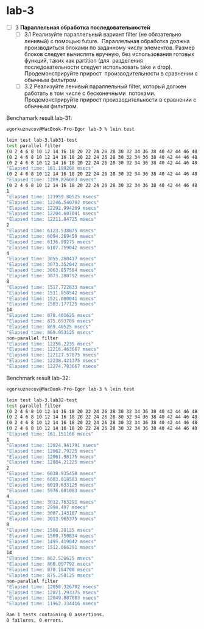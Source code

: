 # lab-3

- [ ] 3 **Параллельная обработка последовательностей**
	- [ ] 3.1 Реализуйте параллельный вариант filter (не обязательно ленивый) с помощью future.  Параллельная обработка должна производиться блоками по заданному числу элементов. Размер  блоков следует вычислять вручную, без использования готовых функций, таких как partition (для  разделения последовательности следует использовать take и drop). Продемонстрируйте прирост  производительности в сравнении с обычным фильтром.
	- [ ] 3.2 Реализуйте ленивый параллельный filter, который должен работать в том числе с бесконечными  потоками. Продемонстрируйте прирост производительности в сравнении с обычным фильтром.

Benchamark result lab-31:

```bash
egorkuznecov@MacBook-Pro-Egor lab-3 % lein test

lein test lab-3.lab31-test
test parallel filter
(0 2 4 6 8 10 12 14 16 18 20 22 24 26 28 30 32 34 36 38 40 42 44 46 48 50 50 52 54 56 58 60 62 64 66 68 70 72 74 76 78 80 82 84 86 88 90 92 94 96 98)
(0 2 4 6 8 10 12 14 16 18 20 22 24 26 28 30 32 34 36 38 40 42 44 46 48 50 50 52 54 56 58 60 62 64 66 68 70 72 74 76 78 80 82 84 86 88 90 92 94 96 98)
(0 2 4 6 8 10 12 14 16 18 20 22 24 26 28 30 32 34 36 38 40 42 44 46 48 50 50 52 54 56 58 60 62 64 66 68 70 72 74 76 78 80 82 84 86 88 90 92 94 96 98)
"Elapsed time: 161.199208 msecs"
(0 2 4 6 8 10 12 14 16 18 20 22 24 26 28 30 32 34 36 38 40 42 44 46 48 50 50 52 54 56 58 60 62 64 66 68 70 72 74 76 78 80 82 84 86 88 90 92 94 96 98)
"Elapsed time: 1209.826083 msecs"
(0 2 4 6 8 10 12 14 16 18 20 22 24 26 28 30 32 34 36 38 40 42 44 46 48 50 52 54 56 58 60 62 64 66 68 70 72 74 76 78 80 82 84 86 88 90 92 94 96 98)
1
"Elapsed time: 121959.80525 msecs"
"Elapsed time: 12246.540792 msecs"
"Elapsed time: 12292.994209 msecs"
"Elapsed time: 12204.607041 msecs"
"Elapsed time: 12211.84725 msecs"
2
"Elapsed time: 6123.538875 msecs"
"Elapsed time: 6094.269459 msecs"
"Elapsed time: 6136.99275 msecs"
"Elapsed time: 6107.759042 msecs"
4
"Elapsed time: 3055.280417 msecs"
"Elapsed time: 3073.352042 msecs"
"Elapsed time: 3063.857584 msecs"
"Elapsed time: 3073.280792 msecs"
8
"Elapsed time: 1517.722833 msecs"
"Elapsed time: 1511.858542 msecs"
"Elapsed time: 1521.000041 msecs"
"Elapsed time: 1503.177125 msecs"
14
"Elapsed time: 878.401625 msecs"
"Elapsed time: 875.693709 msecs"
"Elapsed time: 869.40525 msecs"
"Elapsed time: 869.953125 msecs"
non-parallel filter
"Elapsed time: 12256.2235 msecs"
"Elapsed time: 12216.463667 msecs"
"Elapsed time: 122127.57875 msecs"
"Elapsed time: 12238.421375 msecs"
"Elapsed time: 12274.783667 msecs"
```

Benchmark result lab-32:

```bash
egorkuznecov@MacBook-Pro-Egor lab-3 % lein test

lein test lab-3.lab32-test
test parallel filter
(0 2 4 6 8 10 12 14 16 18 20 22 24 26 28 30 32 34 36 38 40 42 44 46 48 50 50 52 54 56 58 60 62 64 66 68 70 72 74 76 78 80 82 84 86 88 90 92 94 96 98)
(0 2 4 6 8 10 12 14 16 18 20 22 24 26 28 30 32 34 36 38 40 42 44 46 48 50 50 52 54 56 58 60 62 64 66 68 70 72 74 76 78 80 82 84 86 88 90 92 94 96 98)
(0 2 4 6 8 10 12 14 16 18 20 22 24 26 28 30 32 34 36 38 40 42 44 46 48 50 50 52 54 56 58 60 62 64 66 68 70 72 74 76 78 80 82 84 86 88 90 92 94 96 98)
(0 2 4 6 8 10 12 14 16 18 20 22 24 26 28 30 32 34 36 38 40 42 44 46 48 50 50 52 54 56 58 60 62 64 66 68 70 72 74 76 78 80 82 84 86 88 90 92 94 96 98)
"Elapsed time: 161.151166 msecs"
1
"Elapsed time: 12024.941791 msecs"
"Elapsed time: 12062.79225 msecs"
"Elapsed time: 12061.98175 msecs"
"Elapsed time: 12084.21225 msecs"
2
"Elapsed time: 6038.935458 msecs"
"Elapsed time: 6003.018583 msecs"
"Elapsed time: 6019.633125 msecs"
"Elapsed time: 5976.601083 msecs"
4
"Elapsed time: 3012.763291 msecs"
"Elapsed time: 2994.497 msecs"
"Elapsed time: 3007.143167 msecs"
"Elapsed time: 3013.965375 msecs"
8
"Elapsed time: 1508.28125 msecs"
"Elapsed time: 1509.750834 msecs"
"Elapsed time: 1495.419042 msecs"
"Elapsed time: 1512.066291 msecs"
14
"Elapsed time: 862.528625 msecs"
"Elapsed time: 866.097792 msecs"
"Elapsed time: 870.184708 msecs"
"Elapsed time: 875.250125 msecs"
non-parallel filter
"Elapsed time: 12058.326792 msecs"
"Elapsed time: 12071.293375 msecs"
"Elapsed time: 12049.087083 msecs"
"Elapsed time: 11962.334416 msecs"

Ran 1 tests containing 0 assertions.
0 failures, 0 errors.
```